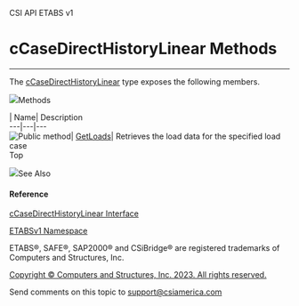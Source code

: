 ﻿

CSI API ETABS v1

# cCaseDirectHistoryLinear Methods  
  
---  
  
The [cCaseDirectHistoryLinear](850266fb-88b7-b169-a8ee-5516ac35b97a.htm) type
exposes the following members.

![](../icons/SectionExpanded.png)Methods

| Name| Description  
---|---|---  
![Public method](../icons/pubmethod.gif)|
[GetLoads](8184ae75-474e-4935-9dcb-3076960d6a26.htm)|  Retrieves the load data
for the specified load case  
Top

![](../icons/SectionExpanded.png)See Also

#### Reference

[cCaseDirectHistoryLinear Interface](850266fb-88b7-b169-a8ee-5516ac35b97a.htm)

[ETABSv1 Namespace](2780f1b8-2033-5289-2298-1cdb2a7508d9.htm)

ETABS®, SAFE®, SAP2000® and CSiBridge® are registered trademarks of Computers
and Structures, Inc.  

[Copyright © Computers and Structures, Inc. 2023. All rights
reserved.](http://www.csiamerica.com)

Send comments on this topic to
[support@csiamerica.com](mailto:support%40csiamerica.com?Subject=CSI%20API%20ETABS%20v1)

